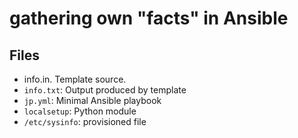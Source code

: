 # gathering own "facts" in Ansible

## Files

* info.in. Template source.
* `info.txt`: Output produced by template
* `jp.yml`: Minimal Ansible playbook
* `localsetup`: Python module
* `/etc/sysinfo`: provisioned file

